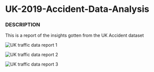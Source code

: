 # UK-2019-Accident-Data-Analysis

### DESCRIPTION

This is a report of the insights gotten from the UK Accident dataset

![UK traffic data report 1](https://user-images.githubusercontent.com/110602626/202298795-bb571ac1-cfd1-4733-b1db-1da941047f89.png)

![UK traffic data report 2](https://user-images.githubusercontent.com/110602626/202299696-2ab03262-6558-4982-bba7-c5a7290aa0c6.png)

![UK traffic data report 3](https://user-images.githubusercontent.com/110602626/202300846-cbc4ab59-fbaa-4e91-996a-d50835d19bee.png)
